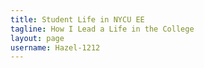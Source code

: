 ```yaml
---
title: Student Life in NYCU EE
tagline: How I Lead a Life in the College
layout: page
username: Hazel-1212
---
```

